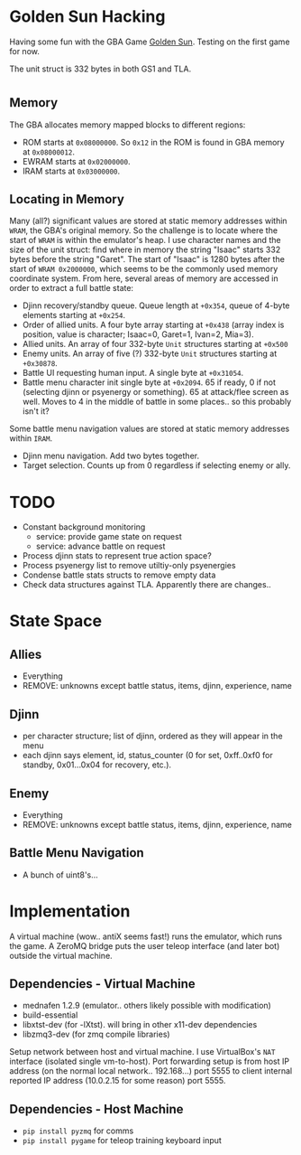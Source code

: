 # Golden Sun Hacking
Having some fun with the GBA Game [Golden Sun](https://en.wikipedia.org/wiki/Golden_Sun). Testing on the first game for now.

The unit struct is 332 bytes in both GS1 and TLA. 

# 
## Memory
The GBA allocates memory mapped blocks to different regions:
- ROM starts at `0x08000000`. So `0x12` in the ROM is found in GBA memory at `0x08000012`.
- EWRAM starts at `0x02000000`.
- IRAM starts at `0x03000000`. 

## Locating in Memory
Many (all?) significant values are stored at static memory addresses within `WRAM`, the GBA's original memory. So the challenge is to locate where the start of `WRAM` is within the emulator's heap. I use character names and the size of the unit struct: find where in memory the string "Isaac" starts 332 bytes before the string "Garet". The start of "Isaac" is 1280 bytes after the start of `WRAM 0x2000000`, which seems to be the commonly used memory coordinate system. From here, several areas of memory are accessed in order to extract a full battle state:
- Djinn recovery/standby queue. Queue length at `+0x354`, queue of 4-byte elements starting at `+0x254`.
- Order of allied units. A four byte array starting at `+0x438` (array index is position, value is character; Isaac=0, Garet=1, Ivan=2, Mia=3).
- Allied units. An array of four 332-byte `Unit` structures starting at `+0x500`
- Enemy units. An array of five (?) 332-byte `Unit` structures starting at `+0x30878`.
- Battle UI requesting human input. A single byte at `+0x31054`.
- Battle menu character init single byte at `+0x2094`. 65 if ready, 0 if not (selecting djinn or psyenergy or something). 65 at attack/flee screen as well. Moves to 4 in the middle of battle in some places.. so this probably isn't it? 

Some battle menu navigation values are stored at static memory addresses within `IRAM`. 
- Djinn menu navigation. Add two bytes together.
- Target selection. Counts up from 0 regardless if selecting enemy or ally.

# TODO
- Constant background monitoring
  - service: provide game state on request
  - service: advance battle on request
- Process djinn stats to represent true action space?
- Process psyenergy list to remove utiltiy-only psyenergies
- Condense battle stats structs to remove empty data
- Check data structures against TLA. Apparently there are changes..

# State Space
## Allies
- Everything
- REMOVE: unknowns except battle status, items, djinn, experience, name
## Djinn
- per character structure; list of djinn, ordered as they will appear in the menu
- each djinn says element, id, status_counter (0 for set, 0xff..0xf0 for standby, 0x01...0x04 for recovery, etc.).
## Enemy
- Everything
- REMOVE: unknowns except battle status, items, djinn, experience, name
## Battle Menu Navigation
- A bunch of uint8's...


# Implementation
A virtual machine (wow.. antiX seems fast!) runs the emulator, which runs the game. A ZeroMQ bridge puts the user teleop interface (and later bot) outside the virtual machine.

## Dependencies - Virtual Machine
- mednafen 1.2.9 (emulator.. others likely possible with modification)
- build-essential
- libxtst-dev (for -lXtst). will bring in other x11-dev dependencies
- libzmq3-dev (for zmq compile libraries)

Setup network between host and virtual machine. I use VirtualBox's `NAT` interface (isolated single vm-to-host). Port forwarding setup is from host IP address (on the normal local network.. 192.168...) port 5555 to client internal reported IP address (10.0.2.15 for some reason) port 5555. 

## Dependencies - Host Machine
- `pip install pyzmq` for comms
- `pip install pygame` for teleop training keyboard input

